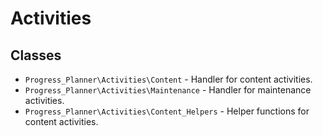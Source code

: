 # Activities

## Classes

* `Progress_Planner\Activities\Content` - Handler for content activities.
* `Progress_Planner\Activities\Maintenance` - Handler for maintenance activities.
* `Progress_Planner\Activities\Content_Helpers` - Helper functions for content activities.
